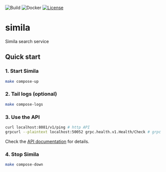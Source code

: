 ![Build](https://github.com/simila-io/simila/actions/workflows/build.yaml/badge.svg) ![Docker](https://github.com/simila-io/simila/actions/workflows/docker.yaml/badge.svg) [![License](https://img.shields.io/badge/License-Apache%202.0-blue.svg)](https://github.com/simila-io/simila/blob/master/LICENSE)
# simila
Simila search service

## Quick start

### 1. Start Simila

```bash
make compose-up
```

### 2. Tail logs (optional)

```bash
make compose-logs
```

### 3. Use the API
```bash
curl localhost:8081/v1/ping # http API
grpcurl --plaintext localhost:50052 grpc.health.v1.Health/Check # grpc API 
```

Check the [API documentation](pkg/api/README.md) for details.

### 4. Stop Simila

```bash
make compose-down
```
